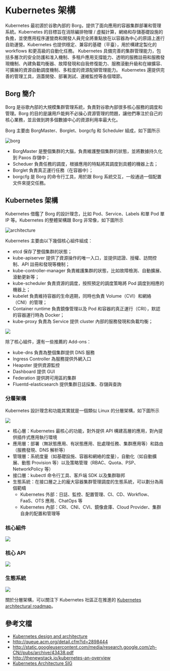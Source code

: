# Kubernetes 架構

Kubernetes 最初源於谷歌內部的 Borg，提供了面向應用的容器集群部署和管理系統。Kubernetes 的目標旨在消除編排物理 / 虛擬計算，網絡和存儲基礎設施的負擔，並使應用程序運營商和開發人員完全將重點放在以容器為中心的原語上進行自助運營。Kubernetes 也提供穩定、兼容的基礎（平臺），用於構建定製化的 workflows 和更高級的自動化任務。
Kubernetes 具備完善的集群管理能力，包括多層次的安全防護和准入機制、多租戶應用支撐能力、透明的服務註冊和服務發現機制、內建負載均衡器、故障發現和自我修復能力、服務滾動升級和在線擴容、可擴展的資源自動調度機制、多粒度的資源配額管理能力。
Kubernetes 還提供完善的管理工具，涵蓋開發、部署測試、運維監控等各個環節。

## Borg 簡介

Borg 是谷歌內部的大規模集群管理系統，負責對谷歌內部很多核心服務的調度和管理。Borg 的目的是讓用戶能夠不必操心資源管理的問題，讓他們專注於自己的核心業務，並且做到跨多個數據中心的資源利用率最大化。

Borg 主要由 BorgMaster、Borglet、borgcfg 和 Scheduler 組成，如下圖所示

![borg](images/borg.png)

* BorgMaster 是整個集群的大腦，負責維護整個集群的狀態，並將數據持久化到 Paxos 存儲中；
* Scheduer 負責任務的調度，根據應用的特點將其調度到具體的機器上去；
* Borglet 負責真正運行任務（在容器中）；
* borgcfg 是 Borg 的命令行工具，用於跟 Borg 系統交互，一般通過一個配置文件來提交任務。

## Kubernetes 架構

Kubernetes 借鑑了 Borg 的設計理念，比如 Pod、Service、Labels 和單 Pod 單 IP 等。Kubernetes 的整體架構跟 Borg 非常像，如下圖所示

![architecture](images/architecture.png)

Kubernetes 主要由以下幾個核心組件組成：

- etcd 保存了整個集群的狀態；
- kube-apiserver 提供了資源操作的唯一入口，並提供認證、授權、訪問控制、API 註冊和發現等機制；
- kube-controller-manager 負責維護集群的狀態，比如故障檢測、自動擴展、滾動更新等；
- kube-scheduler 負責資源的調度，按照預定的調度策略將 Pod 調度到相應的機器上；
- kubelet 負責維持容器的生命週期，同時也負責 Volume（CVI）和網絡（CNI）的管理；
- Container runtime 負責鏡像管理以及 Pod 和容器的真正運行（CRI），默認的容器運行時為 Docker；
- kube-proxy 負責為 Service 提供 cluster 內部的服務發現和負載均衡；

![](images/components.png)

除了核心組件，還有一些推薦的 Add-ons：

- kube-dns 負責為整個集群提供 DNS 服務
- Ingress Controller 為服務提供外網入口
- Heapster 提供資源監控
- Dashboard 提供 GUI
- Federation 提供跨可用區的集群
- Fluentd-elasticsearch 提供集群日誌採集、存儲與查詢




### 分層架構

Kubernetes 設計理念和功能其實就是一個類似 Linux 的分層架構，如下圖所示

![](images/14937095836427.jpg)

* 核心層：Kubernetes 最核心的功能，對外提供 API 構建高層的應用，對內提供插件式應用執行環境
* 應用層：部署（無狀態應用、有狀態應用、批處理任務、集群應用等）和路由（服務發現、DNS 解析等）
* 管理層：系統度量（如基礎設施、容器和網絡的度量），自動化（如自動擴展、動態 Provision 等）以及策略管理（RBAC、Quota、PSP、NetworkPolicy 等）
* 接口層：kubectl 命令行工具、客戶端 SDK 以及集群聯邦
* 生態系統：在接口層之上的龐大容器集群管理調度的生態系統，可以劃分為兩個範疇
  * Kubernetes 外部：日誌、監控、配置管理、CI、CD、Workflow、FaaS、OTS 應用、ChatOps 等
  * Kubernetes 內部：CRI、CNI、CVI、鏡像倉庫、Cloud Provider、集群自身的配置和管理等

### 核心組件

![](images/core-packages.png)

### 核心 API

![](images/core-apis.png)

### 生態系統

![](images/core-ecosystem.png)



關於分層架構，可以關注下 Kubernetes 社區正在推進的 [Kubernetes architectural roadmap](https://github.com/kubernetes/community/tree/master/sig-architecture)。

## 參考文檔

- [Kubernetes design and architecture](https://github.com/kubernetes/community/blob/master/contributors/design-proposals/architecture/architecture.md)
- <http://queue.acm.org/detail.cfm?id=2898444>
- <http://static.googleusercontent.com/media/research.google.com/zh-CN//pubs/archive/43438.pdf>
- <http://thenewstack.io/kubernetes-an-overview>
- [Kubernetes Architecture SIG](https://github.com/kubernetes/community/tree/master/sig-architecture)

